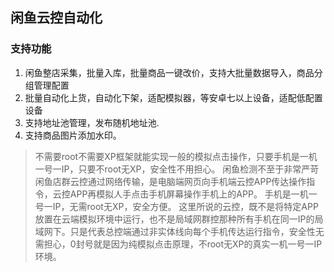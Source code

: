## 闲鱼云控自动化

### 支持功能
1. 闲鱼整店采集，批量入库，批量商品一键改价，支持大批量数据导入，商品分组管理配置
2. 批量自动化上货，自动化下架，适配模拟器，等安卓七以上设备，适配低配置设备
3. 支持地址池管理，发布随机地址池.
4. 支持商品图片添加水印。

>不需要root不需要XP框架就能实现一般的模拟点击操作，只要手机是一机一号一IP，只要不root无XP，安全性不用担心。
闲鱼检测不至于非常严苛
闲鱼店群云控通过网络传输，是电脑端网页向手机端云控APP传达操作指令，云控APP再模拟人手点击手机屏幕操作手机上的APP。
手机是一机一号一IP，无需root无XP，安全方便。
这里所说的云控，既不是将特定APP放置在云端模拟环境中运行，也不是局域网群控那种所有手机在同一IP的局域网下。只是代表总控端通过非实体线向每个手机传达运行指令，安全性无需担心，0封号就是因为纯模拟点击原理，不root无XP的真实一机一号一IP环境。



